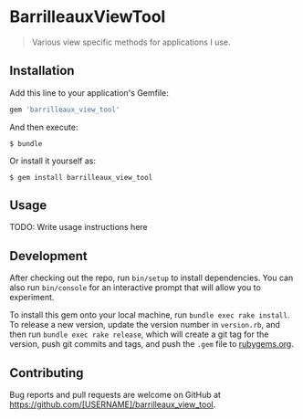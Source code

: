 # BarrilleauxViewTool

> Various view specific methods for applications I use.

## Installation

Add this line to your application's Gemfile:

```ruby
gem 'barrilleaux_view_tool'
```

And then execute:

    $ bundle

Or install it yourself as:

    $ gem install barrilleaux_view_tool

## Usage

TODO: Write usage instructions here

## Development

After checking out the repo, run `bin/setup` to install dependencies. You can also run `bin/console` for an interactive prompt that will allow you to experiment.

To install this gem onto your local machine, run `bundle exec rake install`. To release a new version, update the version number in `version.rb`, and then run `bundle exec rake release`, which will create a git tag for the version, push git commits and tags, and push the `.gem` file to [rubygems.org](https://rubygems.org).

## Contributing

Bug reports and pull requests are welcome on GitHub at https://github.com/[USERNAME]/barrilleaux_view_tool.
